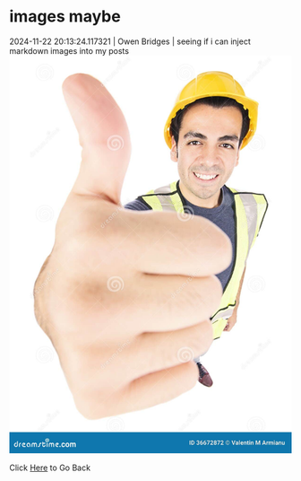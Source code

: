 # images maybe
2024-11-22 20:13:24.117321 \| Owen Bridges \| seeing if i can inject markdown images into my posts ![Image](./images/testimage.jpg) 

 Click [Here](../) to Go Back